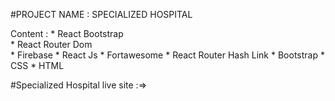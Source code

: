 #PROJECT NAME : SPECIALIZED HOSPITAL

 Content :
           * React Bootstrap<br/>
           * React Router Dom         
           * Firebase
           * React Js
           * Fortawesome
           * React Router Hash Link
           * Bootstrap
           * CSS
           * HTML
           
#Specialized Hospital live site  :=>


